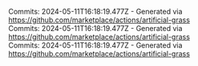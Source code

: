 Commits: 2024-05-11T16:18:19.477Z - Generated via https://github.com/marketplace/actions/artificial-grass
<br>
Commits: 2024-05-11T16:18:19.477Z - Generated via https://github.com/marketplace/actions/artificial-grass
<br>
Commits: 2024-05-11T16:18:19.477Z - Generated via https://github.com/marketplace/actions/artificial-grass
<br>
